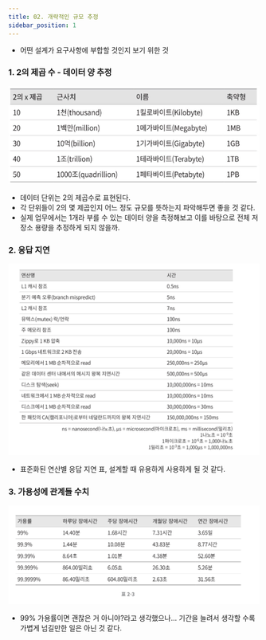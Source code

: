 ```yaml
---
title: 02. 개략적인 규모 추정
sidebar_position: 1
---
```

- 어떤 설계가 요구사항에 부합할 것인지 보기 위한 것
### 1. 2의 제곱 수 - 데이터 양 추정
![data-volume.png](img/data-volume.png)
- 데이터 단위는 2의 제곱수로 표현된다.
- 각 단위들이 2의 몇  제곱인지 어느 정도 규모를 뜻하는지 파악해두면 좋을 것 같다.
- 실제 업무에서는 1개라 부를 수 있는 데이터 양을 측정해보고 이를 바탕으로 전체 저장소 용량을 추정하게 되지 않을까.


### 2. 응답 지연
![latency.jpeg](img/latency.jpeg)
- 표준화된 연산별 응답 지연 표, 설계할 때 유용하게 사용하게 될 것 같다.



### 3. 가용성에 관계들 수치
![error-effect.jpeg](img/error-effect.jpeg)
- 99% 가용률이면 괜찮은 거 아니야?라고 생각했으나... 기간을 늘려서 생각할 수록 가볍게 넘길만한 일은 아닌 것 같다.

